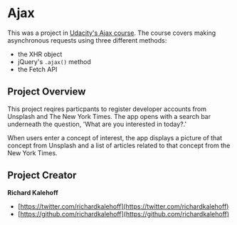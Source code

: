 # Ajax

This was a project in [Udacity's Ajax course](https://www.udacity.com/course/asynchronous-javascript-requests--ud109). The course covers making asynchronous requests using three different methods:

* the XHR object
* jQuery's `.ajax()` method
* the Fetch API


## Project Overview

This project reqires particpants to register developer accounts from Unsplash and The New York Times. The app opens with a search bar underneath the question, 'What are you interested in today?.' 

When users enter a concept of interest, the app displays a picture of that concept from Unsplash and a list of articles related to that concept from the New York Times. 


## Project Creator

**Richard Kalehoff**

* [https://twitter.com/richardkalehoff](https://twitter.com/richardkalehoff)
* [https://github.com/richardkalehoff](https://github.com/richardkalehoff)
